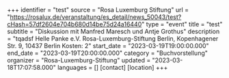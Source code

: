 +++
identifier = "test"
source = "Rosa Luxemburg Stiftung"
url = "https://rosalux.de/veranstaltung/es_detail/news_50043/test?cHash=57df2604e704b680d14be75d24a16440"
type = "event"
title = "test"
subtitle = "Diskussion mit Manfred Maresch und Antje Grothus"
description = "tqadsf
Helle Panke e.V.  Rosa-Luxemburg-Stiftung Berlin, Kopenhagener Str. 9, 10437 Berlin
Kosten: 2"
start_date = "2023-03-19T19:00:00.000"
end_date = "2023-03-19T20:00:00.000"
category = "Buchvorstellung"
organizer = "Rosa-Luxemburg-Stiftung"
updated = "2023-03-18T17:07:58.000"
languages = []
[contact]
[location]
+++